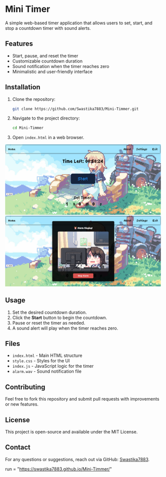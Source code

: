 # Mini Timer

A simple web-based timer application that allows users to set, start, and stop a countdown timer with sound alerts.

## Features
- Start, pause, and reset the timer
- Customizable countdown duration
- Sound notification when the timer reaches zero
- Minimalistic and user-friendly interface

## Installation
1. Clone the repository:
   ```sh
   git clone https://github.com/Swastika7883/Mini-Timmer.git
   ```
2. Navigate to the project directory:
   ```sh
   cd Mini-Timmer
   ```
3. Open `index.html` in a web browser.

![image alt](https://github.com/Swastika7883/Mini-Timmer/blob/1e0ffb7a275546e2607192ec045d7cf2e1b364c0/Screenshot%202025-02-09%20145021.png)
![image alt](https://github.com/Swastika7883/Mini-Timmer/blob/0fe5ac577938f2feb4d88c5e2a76122cd0f6bbf6/Screenshot%202025-02-09%20145121.png)

## Usage
1. Set the desired countdown duration.
2. Click the **Start** button to begin the countdown.
3. Pause or reset the timer as needed.
4. A sound alert will play when the timer reaches zero.

## Files
- `index.html` - Main HTML structure
- `style.css` - Styles for the UI
- `index.js` - JavaScript logic for the timer
- `alarm.wav` - Sound notification file

## Contributing
Feel free to fork this repository and submit pull requests with improvements or new features.

## License
This project is open-source and available under the MIT License.

## Contact
For any questions or suggestions, reach out via GitHub: [Swastika7883](https://github.com/Swastika7883).

run = "https://swastika7883.github.io/Mini-Timmer/"

